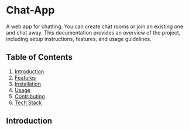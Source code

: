 # Chat-App
A web app for chatting. You can create chat rooms or join an existing one and chat away.
This documentation provides an overview of the project, including setup instructions, features, and usage guidelines.

## Table of Contents
1. [Introduction](./introduction)
2. [Features]()
3. [Installation]()
4. [Usage]()
5. [Contributing]()
6. [Tech Stack]()

## Introduction

